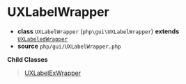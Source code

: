 # UXLabelWrapper

- **class** `UXLabelWrapper` (`php\gui\UXLabelWrapper`) **extends** [`UXLabeledWrapper`](https://github.com/jphp-compiler/develnext/blob/master/dn-app-framework/api-docs/classes/php/gui/UXLabeledWrapper.md)
- **source** `php/gui/UXLabelWrapper.php`

**Child Classes**

> [UXLabelExWrapper](https://github.com/jphp-compiler/develnext/blob/master/dn-app-framework/api-docs/classes/php/gui/UXLabelExWrapper.md)